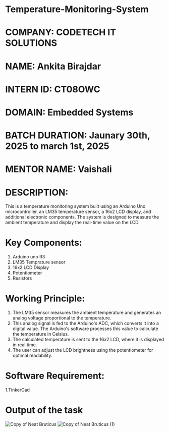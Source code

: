 # Temperature-Monitoring-System
# COMPANY: CODETECH IT SOLUTIONS

# NAME: Ankita Birajdar

# INTERN ID: CT08OWC

# DOMAIN: Embedded Systems

# BATCH DURATION: Jaunary 30th, 2025 to march 1st, 2025

# MENTOR NAME: Vaishali

# DESCRIPTION:
This is a temperature monitoring system built using an Arduino Uno microcontroller, an LM35 temperature sensor, a 16x2 LCD display, and additional electronic components. The system is designed to measure the ambient temperature and display the real-time value on the LCD.

# Key Components:
1. Arduino uno R3
2. LM35 Temprature sensor
3. 16x2 LCD Display
4. Potentiometer
5. Resistors
# Working Principle:
1. The LM35 sensor measures the ambient temperature and generates an analog voltage proportional to the temperature.
2. This analog signal is fed to the Arduino's ADC, which converts it into a digital value. The Arduino's software processes this value to calculate the temperature in Celsius.
3. The calculated temperature is sent to the 16x2 LCD, where it is displayed in real time.
4. The user can adjust the LCD brightness using the potentiometer for optimal readability.

# Software Requirement:
1.TinkerCad

# Output of the task
![Copy of Neat Bruticus](https://github.com/user-attachments/assets/399c37ae-0484-4af7-aac1-a8b87d37f595)
![Copy of Neat Bruticus (1)](https://github.com/user-attachments/assets/e98f4357-94c7-40bd-ba76-d2f1ed021008)
